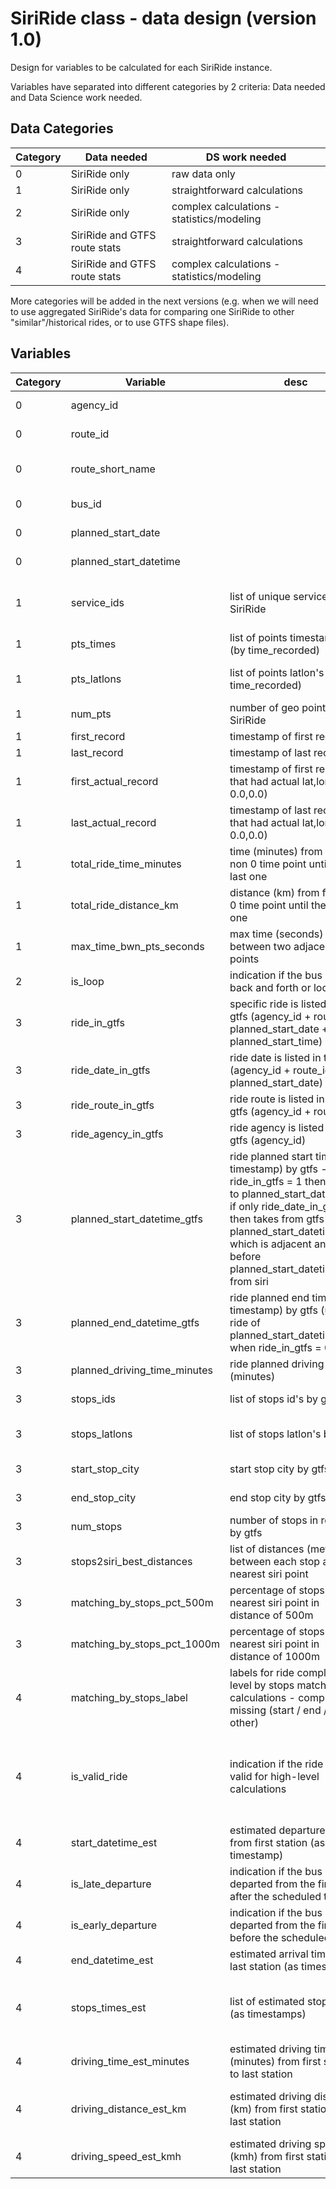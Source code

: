 # SiriRide class - data design (version 1.0)

Design for variables to be calculated for each SiriRide instance.

Variables have separated into different categories by 2 criteria: Data needed and Data Science work needed.

## Data Categories
Category | Data needed | DS work needed 
-- | -- | -- 
0 | SiriRide only | raw data only
1 | SiriRide only | straightforward calculations
2 | SiriRide only  | complex calculations - statistics/modeling 
3 | SiriRide and GTFS route stats | straightforward calculations
4 | SiriRide and GTFS route stats | complex calculations - statistics/modeling

More categories will be added in the next versions (e.g. when we will need to use aggregated  SiriRide's data for comparing one SiriRide to other "similar"/historical rides, or to use GTFS shape files). 

## Variables

Category | Variable | desc | dependencies | dtype |Comments
-- | -- | -- | -- | -- | --
0 | agency_id | | **siri raw data** | int | SiriRide index    
0 | route_id | | **siri raw data** | int | SiriRide index    
0 | route_short_name | | **siri raw data** | int | **to verify it's always int**   
0 | bus_id | | **siri raw data** | int | SiriRide index    
0 | planned_start_date | | **siri raw data** | date | SiriRide index  
0 | planned_start_datetime | | **siri raw data** | datetime | SiriRide index 
1 | service_ids | list of unique service_id in SiriRide | **siri raw data** | list of int | mostly will be only one value in the list
1 | pts_times | list of points timestamps (by time_recorded) | **siri raw data** | list of datetime  
1 | pts_latlons | list of points latlon's (by time_recorded) | **siri raw data** | list of tuples of floats 
1 | num_pts | number of geo points in SiriRide | pts_times | int 
1 | first_record | timestamp of first record | pts_times | datetime  
1 | last_record | timestamp of last record | pts_times | datetime
1 | first_actual_record | timestamp of first record that had actual lat,lon (not 0.0,0.0) | pts_times, pts_latlons | datetime  
1 | last_actual_record | timestamp of last record that had actual lat,lon (not 0.0,0.0) | pts_times, pts_latlons | datetime 
1 | total_ride_time_minutes | time (minutes) from first non 0 time point until the last one | first_actual_record, last_actual_record | float
1 | total_ride_distance_km | distance (km) from first non 0 time point until the last one | pts_times, pts_latlons | float
1 | max_time_bwn_pts_seconds | max time (seconds) between two adjacent points | pts_times | float 
2 | is_loop | indication if the bus go back and forth or loop | pts_times, pts_latlons | boolean 
3 | ride_in_gtfs | specific ride is listed in the gtfs (agency_id + route_id + planned_start_date + planned_start_time) | **route_stats** | boolean
3 | ride_date_in_gtfs | ride date is listed in the gtfs (agency_id + route_id + planned_start_date) | **route_stats** | boolean  
3 | ride_route_in_gtfs | ride route is listed in the gtfs (agency_id + route_id) | **route_stats** | boolean 
3 | ride_agency_in_gtfs | ride agency is listed in the gtfs (agency_id) | **route_stats** | boolean
3 | planned_start_datetime_gtfs | ride planned start time (as timestamp) by gtfs - if ride_in_gtfs = 1 then equal to planned_start_datetime, if only ride_date_in_gtfs = 1 then takes from gtfs the planned_start_datetime which is adjacent and before planned_start_datetime from siri | **route_stats**, ride_in_gtfs, ride_date_in_gtfs = 1 | datetime
3 | planned_end_datetime_gtfs | ride planned end time (as timestamp) by gtfs (use the ride of planned_start_datetime_gtfs when ride_in_gtfs = 0) | **route_stats**, planned_start_datetime_gtfs, ride_in_gtfs, ride_date_in_gtfs = 1 | datetime 
3 | planned_driving_time_minutes | ride planned driving time (minutes) | planned_start_datetime_gtfs, planned_end_datetime_gtfs | float 
3 | stops_ids | list of stops id's by gtfs | **route_stats**, ride_date_in_gtfs = 1 | list of int
3 | stops_latlons | list of stops latlon's by gtfs | **route_stats**, ride_date_in_gtfs = 1 | list of tuples of floats 
3 | start_stop_city | start stop city by gtfs | **route_stats**, ride_date_in_gtfs = 1 | string
3 | end_stop_city | end stop city by gtfs | **route_stats**, ride_date_in_gtfs = 1 | string
3 | num_stops | number of stops in route_id by gtfs | stops_ids, ride_date_in_gtfs = 1 | int
3 | stops2siri_best_distances | list of distances (meters) between each stop and its nearest siri point | pts_latlons, stops_latlons, ride_date_in_gtfs = 1 | list of floats
3 | matching_by_stops_pct_500m | percentage of stops with nearest siri point in distance of 500m | stops_best_distances, ride_date_in_gtfs = 1 | float
3 | matching_by_stops_pct_1000m | percentage of stops with nearest siri point in distance of 1000m | stops_best_distances, ride_date_in_gtfs = 1 | float
4 | matching_by_stops_label | labels for ride completion level by stops matching calculations - complete, missing (start / end / mid / other) | stops_best_distances, matching_by_stops_pct_500m, matching_by_stops_pct_1000m | string | **rules will be defined**    
4 | is_valid_ride | indication if the ride data is valid for high-level calculations | matching_by_stops_label, is_loop, max_time_gap_bwn_pts, num_pts, ?? | boolean |**rules will be defined (may include filtering by agency_id)**   
4 | start_datetime_est | estimated departure time from first station (as timestamp) | pts_times, pts_latlons, stops_latlons, is_valid_ride = 1 | datetime
4 | is_late_departure| indication if the bus departed from the first stop after the scheduled time | start_datetime_est, planned_start_datetime_gtfs, is_valid_ride = 1 | boolean |**rules will be defined** 
4 | is_early_departure| indication if the bus departed from the first stop before the scheduled time | start_datetime_est, planned_start_datetime_gtfs, is_valid_ride = 1 | boolean |**rules will be defined** 
4 | end_datetime_est | estimated arrival time to last station (as timestamp) | pts_times, pts_latlons, stops_latlons, is_valid_ride = 1 | datetime 
4 | stops_times_est | list of estimated stops times (as timestamps) | pts_times, pts_latlons, stops_latlons, start_datetime_est, end_datetime_est, is_valid_ride = 1 | list of datetime 
4 | driving_time_est_minutes | estimated driving time (minutes) from first station to last station | start_datetime_est, end_datetime_est, is_valid_ride = 1 | float
4 | driving_distance_est_km | estimated driving distance (km) from first station to last station | start_datetime_est, end_datetime_est, stops_latlons, pts_times, pts_latlons, is_valid_ride = 1 | float 
4 | driving_speed_est_kmh | estimated driving speed (kmh) from first station to last station | driving_time_est_minutes, driving_distance_est_km, is_valid_ride = 1 | float


